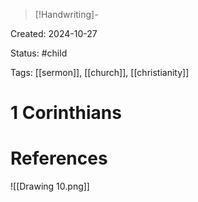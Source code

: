 > [!Handwriting]-

Created: 2024-10-27

Status: #child 

Tags: [[sermon]], [[church]], [[christianity]]

# 1 Corinthians









# References


![[Drawing 10.png]]
